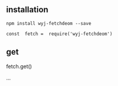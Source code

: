 ## installation

```
npm install wyj-fetchdeom --save

const  fetch =  require('wyj-fetchdeom')
```

## get

fetch.get()

...
